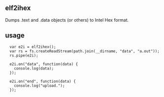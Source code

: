 elf2ihex
--------

Dumps .text and .data objects (or others) to Intel Hex format.

usage
-----
```
  var e2i = elf2ihex();
  var rs = fs.createReadStream(path.join(__dirname, "data", "a.out"));
  rs.pipe(e2i);

  e2i.on("data", function(data) {
    console.log(data);
  });

  e2i.on("end", function(data) {
    console.log("upload.");
  });
```
